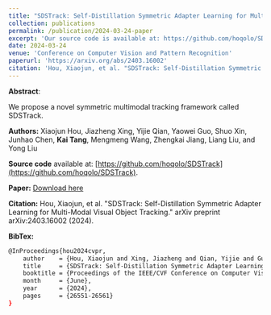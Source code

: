 ```yaml
---
title: "SDSTrack: Self-Distillation Symmetric Adapter Learning for Multi-Modal Visual Object Tracking"
collection: publications
permalink: /publication/2024-03-24-paper
excerpt: 'Our source code is available at: https://github.com/hoqolo/SDSTrack.'
date: 2024-03-24
venue: 'Conference on Computer Vision and Pattern Recognition'
paperurl: 'https://arxiv.org/abs/2403.16002'
citation: 'Hou, Xiaojun, et al. "SDSTrack: Self-Distillation Symmetric Adapter Learning for Multi-Modal Visual Object Tracking." arXiv preprint arXiv:2403.16002 (2024).'
---
```

**Abstract**: 

We propose a novel symmetric multimodal tracking framework called SDSTrack.

**Authors:** Xiaojun Hou, Jiazheng Xing, Yijie Qian, Yaowei Guo, Shuo Xin, Junhao Chen, **Kai Tang**, Mengmeng Wang, Zhengkai Jiang, Liang Liu, and Yong Liu

**Source code** available at: [https://github.com/hoqolo/SDSTrack](https://github.com/hoqolo/SDSTrack).

**Paper:** [Download here](https://arxiv.org/abs/2403.16002)

**Citation:** Hou, Xiaojun, et al. "SDSTrack: Self-Distillation Symmetric Adapter Learning for Multi-Modal Visual Object Tracking." arXiv preprint arXiv:2403.16002 (2024).

**BibTex:**
```bash
@InProceedings{hou2024cvpr,
    author    = {Hou, Xiaojun and Xing, Jiazheng and Qian, Yijie and Guo, Yaowei and Xin, Shuo and Chen, Junhao and Tang, Kai and Wang, Mengmeng and Jiang, Zhengkai and Liu, Liang and Liu, Yong},
    title     = {SDSTrack: Self-Distillation Symmetric Adapter Learning for Multi-Modal Visual Object Tracking},
    booktitle = {Proceedings of the IEEE/CVF Conference on Computer Vision and Pattern Recognition (CVPR)},
    month     = {June},
    year      = {2024},
    pages     = {26551-26561}
}
```